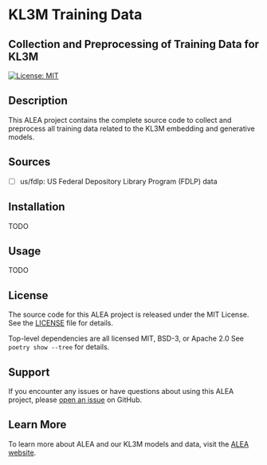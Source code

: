 # KL3M Training Data
## Collection and Preprocessing of Training Data for KL3M

[![License: MIT](https://img.shields.io/badge/License-MIT-yellow.svg)](https://opensource.org/licenses/MIT)

## Description

This ALEA project contains the complete source code to collect and preprocess all training data related to the
KL3M embedding and generative models.

## Sources
 * [ ] us/fdlp: US Federal Depository Library Program (FDLP) data

## Installation
TODO

## Usage
TODO

## License

The source code for this ALEA project is released under the MIT License. See the [LICENSE](LICENSE) file for details.

Top-level dependencies are all licensed MIT, BSD-3, or Apache 2.0  See `poetry show --tree` for details.

## Support

If you encounter any issues or have questions about using this ALEA project, please [open an issue](https://github.com/alea-institute/kl3m-data/issues) on GitHub.

## Learn More

To learn more about ALEA and our KL3M models and data, visit the [ALEA website](https://aleainstitute.ai/).
